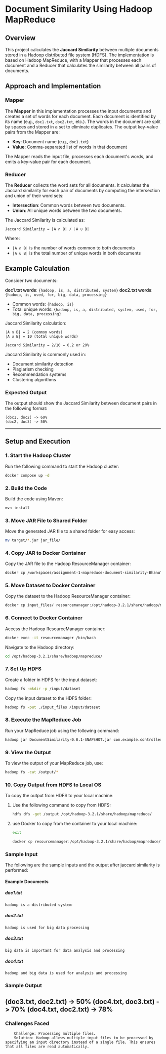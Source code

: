 # **Document Similarity Using Hadoop MapReduce**

## **Overview**

This project calculates the **Jaccard Similarity** between multiple documents stored in a Hadoop distributed file system (HDFS). The implementation is based on Hadoop MapReduce, with a Mapper that processes each document and a Reducer that calculates the similarity between all pairs of documents.

## **Approach and Implementation**

### Mapper

The **Mapper** in this implementation processes the input documents and creates a set of words for each document. Each document is identified by its name (e.g., `doc1.txt`, `doc2.txt`, etc.). The words in the document are split by spaces and stored in a set to eliminate duplicates. The output key-value pairs from the Mapper are:

- **Key**: Document name (e.g., `doc1.txt`)
- **Value**: Comma-separated list of words in that document

The Mapper reads the input file, processes each document's words, and emits a key-value pair for each document.

### Reducer

The **Reducer** collects the word sets for all documents. It calculates the Jaccard similarity for each pair of documents by computing the intersection and union of their word sets:

- **Intersection**: Common words between two documents.
- **Union**: All unique words between the two documents.

The Jaccard Similarity is calculated as:
```
Jaccard Similarity = |A ∩ B| / |A ∪ B|
```
Where:
- `|A ∩ B|` is the number of words common to both documents
- `|A ∪ B|` is the total number of unique words in both documents

## Example Calculation

Consider two documents:
 
**doc1.txt words**: `{hadoop, is, a, distributed, system}`
**doc2.txt words**: `{hadoop, is, used, for, big, data, processing}`

- Common words: `{hadoop, is}`
- Total unique words: `{hadoop, is, a, distributed, system, used, for, big, data, processing}`

Jaccard Similarity calculation:
```
|A ∩ B| = 2 (common words)
|A ∪ B| = 10 (total unique words)

Jaccard Similarity = 2/10 = 0.2 or 20%
```
Jaccard Similarity is commonly used in:
- Document similarity detection
- Plagiarism checking
- Recommendation systems
- Clustering algorithms

### **Expected Output**  

The output should show the Jaccard Similarity between document pairs in the following format:  
```
(doc1, doc2) -> 60%  
(doc2, doc3) -> 50%  
```
---

## Setup and Execution

### 1. **Start the Hadoop Cluster**

Run the following command to start the Hadoop cluster:

```bash
docker compose up -d
```

### 2. **Build the Code**

Build the code using Maven:

```bash
mvn install
```

### 3. **Move JAR File to Shared Folder**

Move the generated JAR file to a shared folder for easy access:

```bash
mv target/*.jar jar_file/
```

### 4. **Copy JAR to Docker Container**

Copy the JAR file to the Hadoop ResourceManager container:

```bash
docker cp /workspaces/assignment-1-mapreduce-document-similarity-BhanuThanniru/jar_file/DocumentSimilarity-0.0.1-SNAPSHOT.jar resourcemanager:/opt/hadoop-3.2.1/share/hadoop/mapreduce/
```

### 5. **Move Dataset to Docker Container**

Copy the dataset to the Hadoop ResourceManager container:

```bash
docker cp input_files/ resourcemanager:/opt/hadoop-3.2.1/share/hadoop/mapreduce/
```

### 6. **Connect to Docker Container**

Access the Hadoop ResourceManager container:

```bash
docker exec -it resourcemanager /bin/bash
```

Navigate to the Hadoop directory:

```bash
cd /opt/hadoop-3.2.1/share/hadoop/mapreduce/
```

### 7. **Set Up HDFS**

Create a folder in HDFS for the input dataset:

```bash
hadoop fs -mkdir -p /input/dataset
```

Copy the input dataset to the HDFS folder:

```bash
hadoop fs -put ./input_files /input/dataset
```

### 8. **Execute the MapReduce Job**

Run your MapReduce job using the following command:

```bash
hadoop jar DocumentSimilarity-0.0.1-SNAPSHOT.jar com.example.controller.DocumentSimilarityDriver /input/dataset/input_files /output
```

### 9. **View the Output**

To view the output of your MapReduce job, use:

```bash
hadoop fs -cat /output/*
```

### 10. **Copy Output from HDFS to Local OS**

To copy the output from HDFS to your local machine:

1. Use the following command to copy from HDFS:
    ```bash
    hdfs dfs -get /output /opt/hadoop-3.2.1/share/hadoop/mapreduce/
    ```

2. use Docker to copy from the container to your local machine:
   ```bash
   exit 
   ```
    ```bash
    docker cp resourcemanager:/opt/hadoop-3.2.1/share/hadoop/mapreduce/output/ output/
    ``` 

### **Sample Input**  

The following are the sample inputs and the output after jaccard similarity is performed: 

#### **Example Documents**  

##### **doc1.txt**  
```
hadoop is a distributed system
```

##### **doc2.txt**  
```
hadoop is used for big data processing
```

##### **doc3.txt**  
```
big data is important for data analysis and processing
```
##### **doc4.txt**  
```
hadoop and big data is used for analysis and processing
```
### **Sample Output**  
(doc3.txt, doc2.txt)    -> 50%
(doc4.txt, doc3.txt)    -> 70%
(doc4.txt, doc2.txt)    -> 78%
---

### **Challenges Faced**
```
    Challenge: Processing multiple files.
    Solution: Hadoop allows multiple input files to be processed by specifying an input directory instead of a single file. This ensures that all files are read automatically.
```